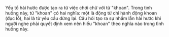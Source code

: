 Yếu tố hài hước được tạo ra từ việc chơi chữ với từ "khoan". Trong tình huống này, từ "khoan" có hai nghĩa: một là động từ chỉ hành động khoan (đục lỗ), hai là từ yêu cầu dừng lại. Câu hỏi tạo ra sự nhầm lẫn hài hước khi người nghe phải quyết định xem nên hiểu "khoan" theo nghĩa nào trong tình huống này.
